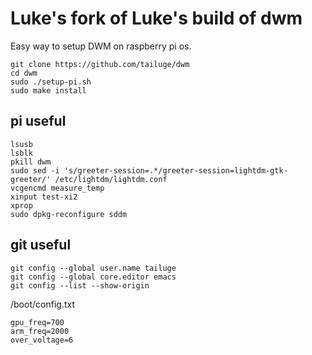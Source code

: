 # Luke's fork of Luke's build of dwm

Easy way to setup DWM on raspberry pi os.

```
git clone https://github.com/tailuge/dwm
cd dwm
sudo ./setup-pi.sh
sudo make install
```

## pi useful

```
lsusb
lsblk
pkill dwm
sudo sed -i 's/greeter-session=.*/greeter-session=lightdm-gtk-greeter/' /etc/lightdm/lightdm.conf
vcgencmd measure_temp
xinput test-xi2
xprop
sudo dpkg-reconfigure sddm
```

## git useful

```
git config --global user.name tailuge
git config --global core.editor emacs
git config --list --show-origin
```

/boot/config.txt

```
gpu_freq=700
arm_freq=2000
over_voltage=6

```